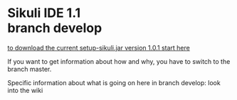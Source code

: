 Sikuli IDE 1.1<br />branch develop
===========

[to download the current setup-sikuli.jar version 1.0.1 start here](http://www.sikuli.org/download.html)

If you want to get information about how and why, you have to switch to the branch master.

Specific information about what is going on here in branch develop: look into the wiki
